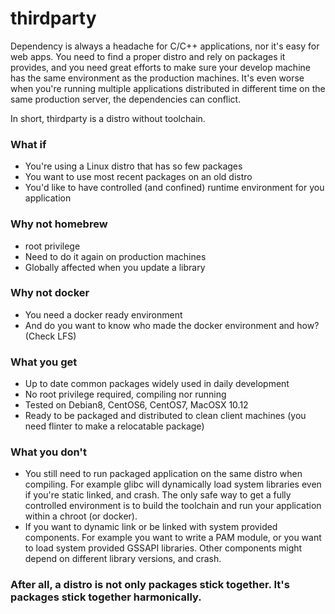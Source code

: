 # thirdparty
Dependency is always a headache for C/C++ applications, nor it's easy for web apps.
You need to find a proper distro and rely on packages it provides, and you need great
efforts to make sure your develop machine has the same environment as the production
machines. It's even worse when you're running multiple applications distributed in
different time on the same production server, the dependencies can conflict.

In short, thirdparty is a distro without toolchain.

### What if
* You're using a Linux distro that has so few packages
* You want to use most recent packages on an old distro
* You'd like to have controlled (and confined) runtime environment for you application

### Why not homebrew
* root privilege
* Need to do it again on production machines
* Globally affected when you update a library

### Why not docker
* You need a docker ready environment
* And do you want to know who made the docker environment and how? (Check LFS)

### What you get
* Up to date common packages widely used in daily development
* No root privilege required, compiling nor running
* Tested on Debian8, CentOS6, CentOS7, MacOSX 10.12
* Ready to be packaged and distributed to clean client machines (you need flinter to make a relocatable package)

### What you don't
* You still need to run packaged application on the same distro when compiling.
For example glibc will dynamically load system libraries even if you're static linked, and crash.
The only safe way to get a fully controlled environment is to build the toolchain and run your application within a chroot (or docker).
* If you want to dynamic link or be linked with system provided components.
For example you want to write a PAM module, or you want to load system provided GSSAPI libraries.
Other components might depend on different library versions, and crash.

### After all, a distro is not only packages stick together. It's packages stick together harmonically.
